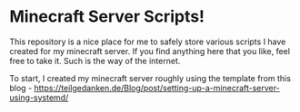 # Minecraft Server Scripts!

This repository is a nice place for me to safely store various scripts I have created for my minecraft server.
If you find anything here that you like, feel free to take it. Such is the way of the internet.

To start, I created my minecraft server roughly using the template from this blog - https://teilgedanken.de/Blog/post/setting-up-a-minecraft-server-using-systemd/

